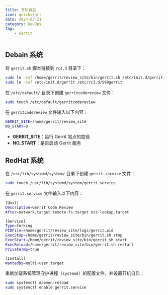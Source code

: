 ```yaml
---
title: 开机自启
icon: quickstart
date: 2024-03-21
category: DevOps
tag:
    - Gerrit
---
```


## Debain 系统

将 `gerrit.sh` 脚本链接到 `rc3.d` 目录下：

```bash
sudo ln -snf /home/gerrit/review_site/bin/gerrit.sh /etc/init.d/gerrit
sudo ln -snf /etc/init.d/gerrit /etc/rc3.d/S90gerrit
```

在 `/etc/default/` 目录下创建 `gerritcodereview` 文件：

```bash
sudo touch /etc/default/gerritcodereview
```

在 `gerritcodereview` 文件输入以下内容：

```bash
GERRIT_SITE=/home/gerrit/review_site
NO_START=0
```

- **GERRIT_SITE**：运行 Gerrit 站点的路径
- **NO_START**：是否启动 Gerrit 服务

## RedHat 系统

在 `/usr/lib/systemd/system/` 目录下创建 `gerrit.service` 文件：

```bash
sudo touch /usr/lib/systemd/system/gerrit.service
```

在 `gerrit.service` 文件输入以下内容：

```bash
[Unit]
Description=Gerrit Code Review
After=network.target remote-fs.target nss-lookup.target

[Service]
Type=forking
PIDFile=/home/gerrit/review_site/logs/gerrit.pid
ExecStop=/home/gerrit/review_site/bin/gerrit.sh stop
ExecStart=/home/gerrit/review_site/bin/gerrit.sh start
ExecReload=/home/gerrit/review_site/bin/gerrit.sh restart
PrivateTmp=true

[Install]
WantedBy=multi-user.target
```

重新加载系统管理守护进程（`systemd`）的配置文件，并设置开机自启：

```bash
sudo systemctl daemon-reload
sudo systemctl enable gerrit.service
```
